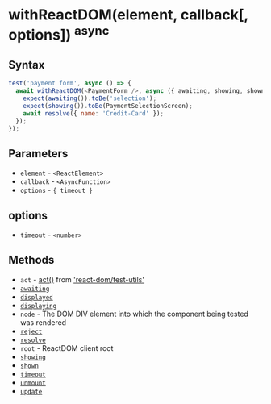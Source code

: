 # withReactDOM(element, callback[, options]) <sup>async</sup>

## Syntax

```js
test('payment form', async () => {
  await withReactDOM(<PaymentForm />, async ({ awaiting, showing, shown, resolve }) => {
    expect(awaiting()).toBe('selection');
    expect(showing()).toBe(PaymentSelectionScreen);
    await resolve({ name: 'Credit-Card' });
  });
});
```

## Parameters

* `element` - `<ReactElement>`
* `callback` - `<AsyncFunction>`
* `options` - `{ timeout }`

## options

* `timeout` - `<number>`

## Methods

* `act` - [act()](https://reactjs.org/docs/test-utils.html#act) from
['react-dom/test-utils'](https://reactjs.org/docs/test-utils.html)
* [`awaiting`](./awaiting.md)
* [`displayed`](./displayed.md)
* [`displaying`](./displaying.md)
* `node` - The DOM DIV element into which the component being tested was rendered
* [`reject`](./reject.md)
* [`resolve`](./resolve.md)
* `root` - ReactDOM client root
* [`showing`](./showing.md)
* [`shown`](./shown.md)
* [`timeout`](./timeout.md)
* [`unmount`](./unmount.md)
* [`update`](./update.md)
